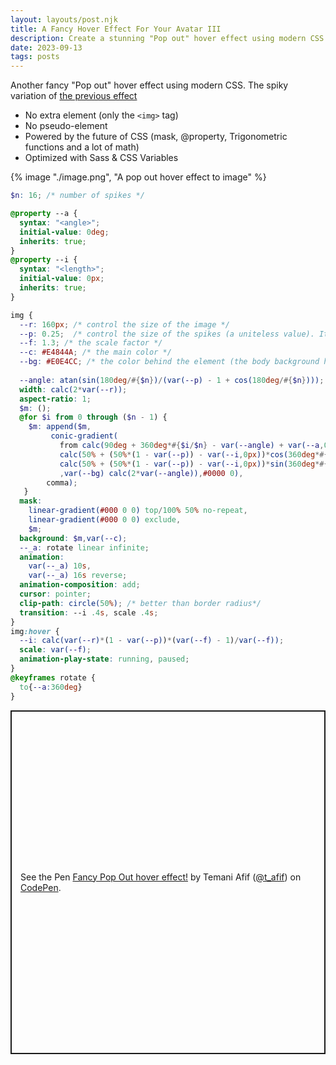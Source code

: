 ```yaml
---
layout: layouts/post.njk
title: A Fancy Hover Effect For Your Avatar III
description: Create a stunning "Pop out" hover effect using modern CSS
date: 2023-09-13
tags: posts
---
```


Another fancy "Pop out" hover effect using modern CSS. The spiky variation of [the previous effect](/avatar-hover-effect-2)
* No extra element (only the `<img>` tag)
* No pseudo-element
* Powered by the future of CSS (mask, @property, Trigonometric functions and a lot of math)
* Optimized with Sass & CSS Variables

{% image "./image.png", "A pop out hover effect to image" %}

```scss
$n: 16; /* number of spikes */

@property --a {
  syntax: "<angle>";
  initial-value: 0deg;
  inherits: true;
}
@property --i {
  syntax: "<length>";
  initial-value: 0px;
  inherits: true;
}

img {
  --r: 160px; /* control the size of the image */
  --p: 0.25;  /* control the size of the spikes (a uniteless value). It's a percentage of --r */
  --f: 1.3; /* the scale factor */
  --c: #E4844A; /* the main color */
  --bg: #E0E4CC; /* the color behind the element (the body background here). */
  
  --angle: atan(sin(180deg/#{$n})/(var(--p) - 1 + cos(180deg/#{$n})));
  width: calc(2*var(--r));
  aspect-ratio: 1;
  $m: ();
  @for $i from 0 through ($n - 1) {
    $m: append($m, 
         conic-gradient(
           from calc(90deg + 360deg*#{$i/$n} - var(--angle) + var(--a,0deg)) at  
           calc(50% + (50%*(1 - var(--p)) - var(--i,0px))*cos(360deg*#{$i/$n} + var(--a,0deg)))
           calc(50% + (50%*(1 - var(--p)) - var(--i,0px))*sin(360deg*#{$i/$n} + var(--a,0deg)))
           ,var(--bg) calc(2*var(--angle)),#0000 0),
        comma);
   }
  mask: 
    linear-gradient(#000 0 0) top/100% 50% no-repeat,
    linear-gradient(#000 0 0) exclude,
    $m;
  background: $m,var(--c);
  --_a: rotate linear infinite;
  animation: 
    var(--_a) 10s,
    var(--_a) 16s reverse;
  animation-composition: add;
  cursor: pointer;
  clip-path: circle(50%); /* better than border radius*/
  transition: --i .4s, scale .4s;
}
img:hover {
  --i: calc(var(--r)*(1 - var(--p))*(var(--f) - 1)/var(--f));
  scale: var(--f);
  animation-play-state: running, paused;
}
@keyframes rotate {
  to{--a:360deg}
}
```

<p class="codepen" data-height="550" data-default-tab="result" data-slug-hash="mdawrLa" data-preview="true" data-user="t_afif" style="height: 550px; box-sizing: border-box; display: flex; align-items: center; justify-content: center; border: 2px solid; margin: 1em 0; padding: 1em;">
  <span>See the Pen <a href="https://codepen.io/t_afif/pen/mdawrLa">
  Fancy Pop Out hover effect!</a> by Temani Afif (<a href="https://codepen.io/t_afif">@t_afif</a>)
  on <a href="https://codepen.io">CodePen</a>.</span>
</p>
<script async src="https://cpwebassets.codepen.io/assets/embed/ei.js"></script>